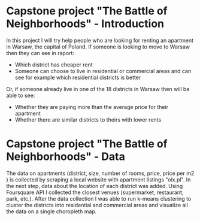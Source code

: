 # Capstone project "The Battle of Neighborhoods" - Introduction 

<stronh>In this project I will try help people who are looking for renting an apartment in Warsaw, the capital of Poland. If someone is looking to move to Warsaw then they can see in raport:</stronh>
<ul>
<li> Which district has cheaper rent
<li> Someone can choose to live in residential or commercial areas and can see for example which residential districts is better
</ul>

<stronh>Or, if someone already live in one of the 18 districts in Warsaw then will be able to see:</stronh>
<ul>
<li> Whether they are paying more than the average price for their apartment
<li> Whether there are similar districts to theirs with lower rents
</ul>

# Capstone project "The Battle of Neighborhoods" - Data
The data on apartments (district, size, number of rooms, price, price per m2 ) is collected by scraping a local website with apartment listings "olx.pl". In the next step, data about the location of each district was added. Using Foursquare API I collected the closest venues (supermarket, restaurant, park, etc.). After the data collection I was able to run k-means clustering to cluster the districts into residential and commercial areas and visualize all the data on a single choropleth map.
